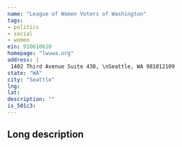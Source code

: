 ```yaml
---
name: "League of Women Voters of Washington"
tags:
- politics
- social
- women
ein: 910610610
homepage: "lwvwa.org"
address: |
 1402 Third Avenue Suite 430, \nSeattle, WA 981012109
state: "WA"
city: "Seattle"
lng: 
lat: 
description: ""
is_501c3: 
---
```


## Long description


